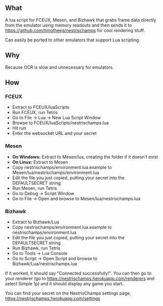 ## What
A lua script for FCEUX, Mesen, and Bizhawk that grabs frame data directly from the emulator using memory readouts and then sends it to https://github.com/timotheeg/nestrischamps for cool rendering stuff.

Can easily be ported to other emulators that support Lua scripting.

## Why
Because OCR is slow and unnecessary for emulators.

## How
### FCEUX
- Extract to FCEUX/luaScripts
- Run FCEUX, run Tetris
- Go to File -> Lua -> New Lua Script Window
- Browse to FCEUX/luaScripts/nestrischamps.lua
- Hit run
- Enter the websocket URL and your secret

### Mesen
- **On Windows:** Extract to Mesen/lua, creating the folder if it doesn't exist
- **On Linux:** Extract to Mesen
- Copy nestrischamps/environment.lua.example to Mesen/lua/nestrischamps/environment.lua
- Edit the file you just copied, putting your secret into the DEFAULTSECRET string
- Run Mesen, run Tetris
- Go to Debug -> Script Window
- Go to File -> Open and browse to Mesen/lua/nestrischamps.lua

### Bizhawk
- Extract to Bizhawk/Lua
- Copy nestrischamps/environment.lua.example to nestrischamps/environment.lua
- Edit the file you just copied, putting your secret into the DEFAULTSECRET string
- Run Bizhawk, run Tetris
- Go to Tools -> Lua Console
- Go to Script -> Open Script and browse to Bizhawk/Lua/nestrischamps.lua

If it worked, it should say "Connected successfully!". You can then go to your renderer (go to https://nestrischamps.herokuapp.com/renderers and select Simple 1p) and it should display any game you start.

You can find your secret on the NestrisChamps settings page, https://nestrischamps.herokuapp.com/settings
